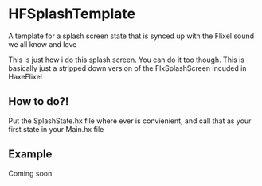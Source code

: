 # HFSplashTemplate
A template for a splash screen state that is synced up with the Flixel sound we all know and love

This is just how i do this splash screen. You can do it too though. This is basically just a stripped down version of the 
FlxSplashScreen incuded in HaxeFlixel

## How to do?!
Put the SplashState.hx file where ever is convienient, and call that as your first state in your Main.hx file

## Example
Coming soon
